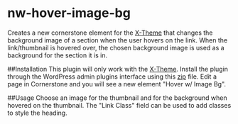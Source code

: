 # nw-hover-image-bg
Creates a new cornerstone element for the [X-Theme][2] that changes the background image of a section when the user hovers on the link. When the link/thumbnail is hovered over, the chosen background image is used as a background for the section it is in.

##Installation
This plugin will only work with the [X-Theme][2].
Install the plugin through the WordPress admin plugins interface using this [zip][1] file.
Edit a page in Cornerstone and you will see a new element "Hover w/ Image Bg".

##Usage
Choose an image for the thumbnail and for the background when hovered on the thumbnail. 
The "Link Class" field can be used to add classes to style the heading.

[1]:https://github.com/mycarrysun/nw-hover-image-bg/raw/master/nw-hover-image-bg.zip
[2]:http://theme.co/x/
